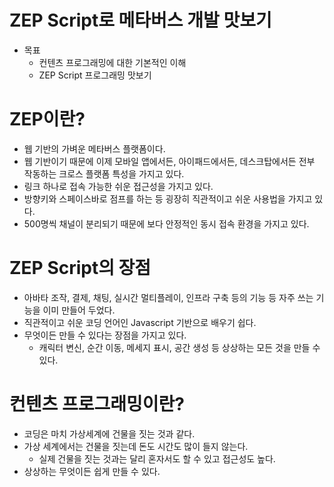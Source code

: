 # ZEP Script로 메타버스 개발 맛보기
- 목표
  - 컨텐츠 프로그래밍에 대한 기본적인 이해
  - ZEP Script 프로그래밍 맛보기

# ZEP이란?
- 웹 기반의 가벼운 메타버스 플랫폼이다.
- 웹 기반이기 때문에 이제 모바일 앱에서든, 아이패드에서든, 데스크탑에서든 전부 작동하는 크로스 플랫폼 특성을 가지고 있다.
- 링크 하나로 접속 가능한 쉬운 접근성을 가지고 있다.
- 방향키와 스페이스바로 점프를 하는 등 굉장히 직관적이고 쉬운 사용법을 가지고 있다.
- 500명씩 채널이 분리되기 때문에 보다 안정적인 동시 접속 환경을 가지고 있다.

# ZEP Script의 장점
- 아바타 조작, 결제, 채팅, 실시간 멀티플레이, 인프라 구축 등의 기능 등 자주 쓰는 기능을 이미 만들어 두었다.
- 직관적이고 쉬운 코딩 언어인 Javascript 기반으로 배우기 쉽다.
- 무엇이든 만들 수 있다는 장점을 가지고 있다.
  - 캐릭터 변신, 순간 이동, 메세지 표시, 공간 생성 등 상상하는 모든 것을 만들 수 있다.

# 컨텐츠 프로그래밍이란?
- 코딩은 마치 가상세계에 건물을 짓는 것과 같다.
- 가상 세계에서는 건물을 짓는데 돈도 시간도 많이 들지 않는다.
  - 실제 건물을 짓는 것과는 달리 혼자서도 할 수 있고 접근성도 높다.
- 상상하는 무엇이든 쉽게 만들 수 있다.
